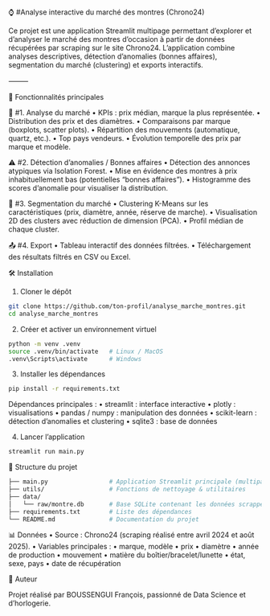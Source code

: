 ⌚ #Analyse interactive du marché des montres (Chrono24)

Ce projet est une application Streamlit multipage permettant d’explorer et d’analyser le marché des montres d’occasion à partir de données récupérées par scraping sur le site Chrono24.
L’application combine analyses descriptives, détection d’anomalies (bonnes affaires), segmentation du marché (clustering) et exports interactifs.

⸻

🚀 Fonctionnalités principales

🔎  #1. Analyse du marché
	•	KPIs : prix médian, marque la plus représentée.
	•	Distribution des prix et des diamètres.
	•	Comparaisons par marque (boxplots, scatter plots).
	•	Répartition des mouvements (automatique, quartz, etc.).
	•	Top pays vendeurs.
	•	Évolution temporelle des prix par marque et modèle.

⚠️ #2. Détection d’anomalies / Bonnes affaires
	•	Détection des annonces atypiques via Isolation Forest.
	•	Mise en évidence des montres à prix inhabituellement bas (potentielles “bonnes affaires”).
	•	Histogramme des scores d’anomalie pour visualiser la distribution.

🧩 #3. Segmentation du marché
	•	Clustering K-Means sur les caractéristiques (prix, diamètre, année, réserve de marche).
	•	Visualisation 2D des clusters avec réduction de dimension (PCA).
	•	Profil médian de chaque cluster.

📤 #4. Export
	•	Tableau interactif des données filtrées.
	•	Téléchargement des résultats filtrés en CSV ou Excel.

🛠️ Installation

1. Cloner le dépôt

```bash
git clone https://github.com/ton-profil/analyse_marche_montres.git
cd analyse_marche_montres
```

2. Créer et activer un environnement virtuel

```bash
python -m venv .venv
source .venv/bin/activate   # Linux / MacOS
.venv\Scripts\activate      # Windows
```
3. Installer les dépendances
   
```bash
pip install -r requirements.txt
```

Dépendances principales :
	•	streamlit : interface interactive
	•	plotly : visualisations
	•	pandas / numpy : manipulation des données
	•	scikit-learn : détection d’anomalies et clustering
	•	sqlite3 : base de données

4. Lancer l’application

```bash
streamlit run main.py
```

📂 Structure du projet

```bash
├── main.py                 # Application Streamlit principale (multipage via onglets)
├── utils/                  # Fonctions de nettoyage & utilitaires
├── data/
│   └── raw/montre.db       # Base SQLite contenant les données scrappées
├── requirements.txt        # Liste des dépendances
└── README.md               # Documentation du projet
```
📊 Données
	•	Source : Chrono24 (scraping réalisé entre avril 2024 et août 2025).
	•	Variables principales :
	•	marque, modèle
	•	prix
	•	diamètre
	•	année de production
	•	mouvement
	•	matière du boîtier/bracelet/lunette
	•	état, sexe, pays
	•	date de récupération

  👤 Auteur

Projet réalisé par BOUSSENGUI François, passionné de Data Science et d’horlogerie.
